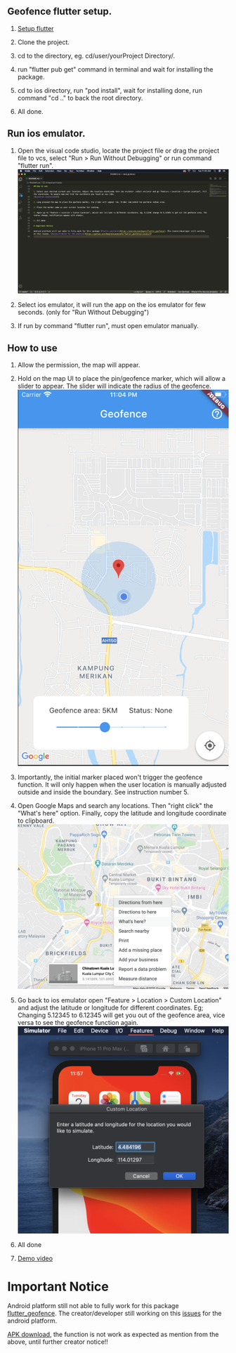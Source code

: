 ## Geofence flutter setup.

1. [Setup flutter](https://flutter.dev/docs/get-started/install/macos)

2. Clone the project.

3. cd to the directory, eg. cd/user/yourProject Directory/.

4. run "flutter pub get" command in terminal and wait for installing the package.

5. cd to ios directory, run "pod install", wait for installing done, run command "cd .." to back the root directory.

6. All done.


## Run ios emulator.

1. Open the visual code studio, locate the project file or drag the project file to vcs, select "Run > Run Without Debugging" or run command "flutter run".
![Run without debugging](https://github.com/Luktm/FlutterGeoFence/blob/master/Documentation/vcs-run-dubuging.png)

2. Select ios emulator, it will run the app on the ios emulator for few seconds. (only for "Run Without Debugging")

3. If run by command "flutter run", must open emulator manually.


## How to use

1. Allow the permission, the map will appear.

2. Hold on the map UI to place the pin/geofence marker, which will allow a slider to appear. The slider will indicate the radius of the geofence.
![Place Geofence Marker](https://github.com/Luktm/FlutterGeoFence/blob/master/Documentation/geofence-marker.png)

3. Importantly, the initial marker placed won't trigger the geofence function. It will only happen when the user location is manually adjusted outside and inside the boundary. See instruction number 5.

4. Open Google Maps and search any locations. Then "right click" the "What's here" option. Finally, copy the latitude and longitude coordinate to clipboard.
![Google Map Coordinate](https://github.com/Luktm/FlutterGeoFence/blob/master/Documentation/google-map-get-coordinate.png)

5. Go back to ios emulator open "Feature > Location > Custom Location" and adjust the latitude or longitude for different coordinates. Eg; Changing 5.12345 to 6.12345 will get you out of the geofence area, vice versa to see the geofence function again.
![Location Setting](https://github.com/Luktm/FlutterGeoFence/blob/master/Documentation/ios-emulator-custom-location.png)

6. All done 

7. [Demo video](https://drive.google.com/file/d/1XyS7L1rmGYLBJZXqHos6h5jV4hhM-8RV/view?usp=sharing)

# Important Notice

Android platform still not able to fully work for this package [flutter_geofence](https://pub.dev/packages/flutter_geofence). The creator/developer still working on this [issues](https://github.com/DwayneCoussement/flutter_geofence/issues/5) for the android platform.

[APK download](https://drive.google.com/file/d/1LQ0nXKQXtySBGLlmmzStY063saNKdgiV/view?usp=sharing), the function is not work as expected as mention from the above, until further creator notice!!